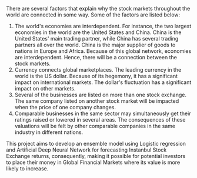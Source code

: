 There are several factors that explain why the stock markets throughout the world are connected in some way. Some of the factors are listed below:

1) The world's economies are interdependent. For instance, the two largest economies in the world are the United States and China. China is the United States' main trading partner, while China has several trading partners all over the world. China is the major supplier of goods to nations in Europe and Africa. Because of this global network, economies are interdependent. Hence, there will be a connection between the stock markets.
2) Currency connects global marketplaces. The leading currency in the world is the US dollar. Because of its hegemony, it has a significant impact on international markets. The dollar's fluctuation has a significant impact on other markets.
3) Several of the businesses are listed on more than one stock exchange. The same company listed on another stock market will be impacted when the price of one company changes.
4) Comparable businesses in the same sector may simultaneously get their ratings raised or lowered in several areas. The consequences of these valuations will be felt by other comparable companies in the same industry in different nations.
   
This project aims to develop an ensemble model using Logistic regression and Artificial Deep Neural Network for forecasting Instanbul Stock Exchange returns, consequently, making it possible for potential investors to place their money in Global Financial Markets where its value is more likely to increase.
